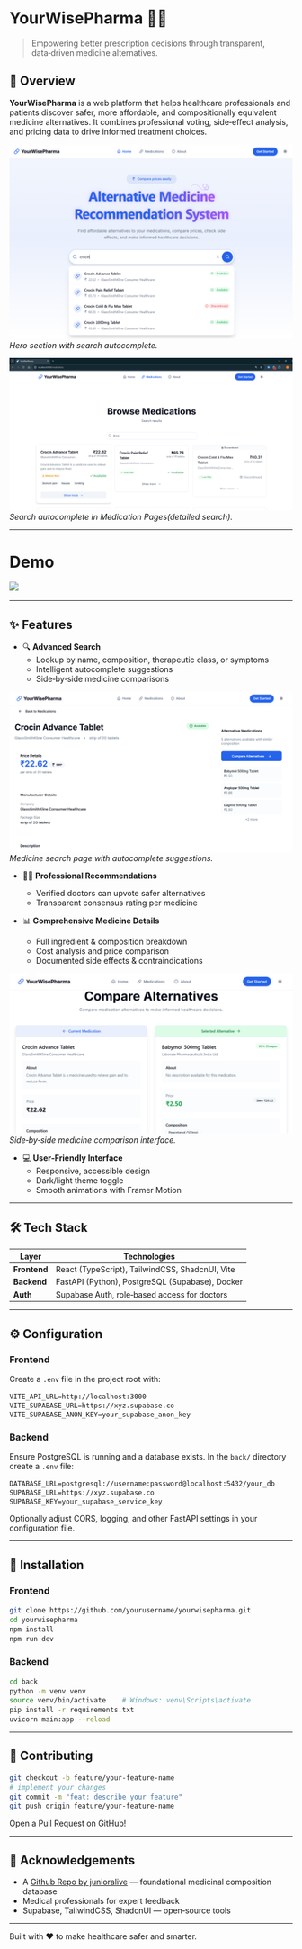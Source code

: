 # YourWisePharma 🏥💊  
> Empowering better prescription decisions through transparent, data‑driven medicine alternatives.


## 📌 Overview

**YourWisePharma** is a web platform that helps healthcare professionals and patients discover safer, more affordable, and compositionally equivalent medicine alternatives. It combines professional voting, side‑effect analysis, and pricing data to drive informed treatment choices.

![Hero Search Screenshot](images/heroauto.png)
*Hero section with search autocomplete.*

![Hero Search Screenshot](images/search.png)
*Search autocomplete in Medication Pages(detailed search).*

---

# Demo
![](https://github.com/user-attachments/assets/56e5a588-c13c-4a1b-9b31-339fd53bd313)



---


## ✨ Features

- 🔍 **Advanced Search**  
  - Lookup by name, composition, therapeutic class, or symptoms  
  - Intelligent autocomplete suggestions  
  - Side‑by‑side medicine comparisons  

![Medication Search Screenshot](images/medicine_detail.png)
*Medicine search page with autocomplete suggestions.*


- 👨‍⚕️ **Professional Recommendations**  
  - Verified doctors can upvote safer alternatives  
  - Transparent consensus rating per medicine  

- 📊 **Comprehensive Medicine Details**  
  - Full ingredient & composition breakdown  
  - Cost analysis and price comparison  
  - Documented side effects & contraindications  

![Medicine Comparison Screenshot](images/comparsion_page.png)
*Side‑by‑side medicine comparison interface.*

- 💻 **User‑Friendly Interface**  
  - Responsive, accessible design  
  - Dark/light theme toggle  
  - Smooth animations with Framer Motion  

---

## 🛠️ Tech Stack

| Layer        | Technologies                                         |
|--------------|------------------------------------------------------|
| **Frontend** | React (TypeScript), TailwindCSS, ShadcnUI, Vite      |
| **Backend**  | FastAPI (Python), PostgreSQL (Supabase), Docker      |
| **Auth**     | Supabase Auth, role‑based access for doctors         |

---

## ⚙️ Configuration

### Frontend

Create a `.env` file in the project root with:
```env
VITE_API_URL=http://localhost:3000
VITE_SUPABASE_URL=https://xyz.supabase.co
VITE_SUPABASE_ANON_KEY=your_supabase_anon_key
```

### Backend

Ensure PostgreSQL is running and a database exists. In the `back/` directory create a `.env` file:
```env
DATABASE_URL=postgresql://username:password@localhost:5432/your_db
SUPABASE_URL=https://xyz.supabase.co
SUPABASE_KEY=your_supabase_service_key
```

Optionally adjust CORS, logging, and other FastAPI settings in your configuration file.

---

## 🚀 Installation

### Frontend
```bash
git clone https://github.com/yourusername/yourwisepharma.git
cd yourwisepharma
npm install
npm run dev
```

### Backend
```bash
cd back
python -m venv venv
source venv/bin/activate    # Windows: venv\Scripts\activate
pip install -r requirements.txt
uvicorn main:app --reload
```

---

## 🤝 Contributing

```bash
git checkout -b feature/your-feature-name
# implement your changes
git commit -m "feat: describe your feature"
git push origin feature/your-feature-name
```
Open a Pull Request on GitHub!

---

## 🙏 Acknowledgements

- A [Github Repo by junioralive](https://github.com/junioralive/Indian-Medicine-Dataset/) — foundational medicinal composition database  
- Medical professionals for expert feedback  
- Supabase, TailwindCSS, ShadcnUI — open‑source tools  

---

Built with ❤️ to make healthcare safer and smarter.  
